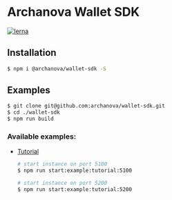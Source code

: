# Archanova Wallet SDK

[![lerna](https://img.shields.io/badge/maintained%20with-lerna-cc00ff.svg)](https://lernajs.io/)

## Installation

```bash
$ npm i @archanova/wallet-sdk -S
```

## Examples

```bash
$ git clone git@github.com:archanova/wallet-sdk.git
$ cd ./wallet-sdk
$ npm run build
```

### Available examples:

- [Tutorial](examples/tutorial)
  ```bash
  # start instance on port 5100
  $ npm run start:example:tutorial:5100

  # start instance on port 5200
  $ npm run start:example:tutorial:5200
  ```
